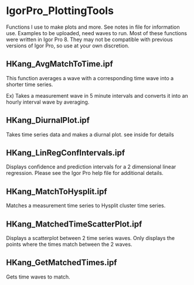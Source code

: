 # IgorPro_PlottingTools
Functions I use to make plots and more. See notes in file for information use. Examples to be uploaded, need waves to run. Most of these functions were written in Igor Pro 8. They may not be compatible with previous versions of Igor Pro, so use at your own discretion. 

## HKang_AvgMatchToTime.ipf

This function averages a wave with a corresponding time wave into a shorter time series. 

Ex) Takes a measurement wave in 5 minute intervals and converts it into an hourly interval wave by averaging.

## HKang_DiurnalPlot.ipf

Takes time series data and makes a diurnal plot. see inside for details

## HKang_LinRegConfIntervals.ipf

Displays confidence and prediction intervals for a 2 dimensional linear regression. Please see the Igor Pro help file for additional details.

## HKang_MatchToHysplit.ipf

Matches a measurement time series to Hysplit cluster time series.

## HKang_MatchedTimeScatterPlot.ipf

Displays a scatterplot between 2 time series waves. Only displays the points where the times match between the 2 waves.

## HKang_GetMatchedTimes.ipf

Gets time waves to match.
